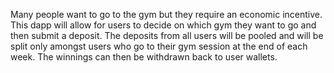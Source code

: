 Many people want to go to the gym but they require an economic incentive. This dapp will allow for users to decide on which gym they want to go and then submit a deposit. The deposits from all users will be pooled and will be split only amongst users who go to their gym session at the end of each week. The winnings can then be withdrawn back to user wallets.